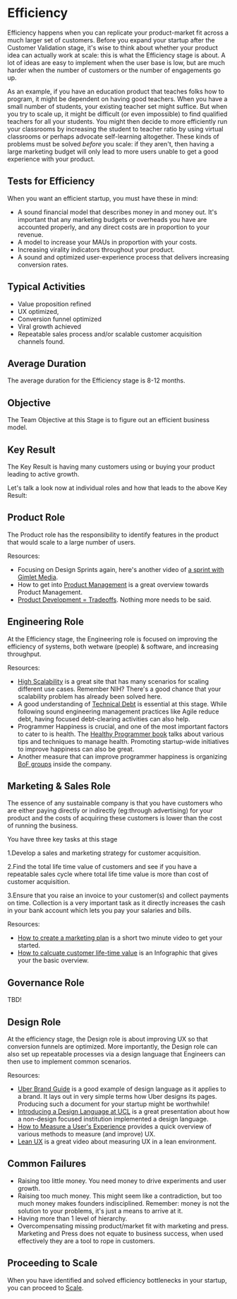 # Efficiency

Efficiency happens when you can replicate your product-market fit across a much larger set of customers. Before you expand your startup after the Customer Validation stage, it's wise to think about whether your product idea can actually work at scale: this is what the Efficiency stage is about. A lot of ideas are easy to implement when the user base is low, but are much harder when the number of customers or the number of engagements go up. 

As an example, if you have an education product that teaches folks how to program, it might be dependent on having good teachers. When you have a small number of students, your existing teacher set might suffice. But when you try to scale up, it might be difficult (or even impossible) to find qualified teachers for all your students. You might then decide to more efficiently run your classrooms by increasing the student to teacher ratio by using virtual classrooms or perhaps advocate self-learning altogether. These kinds of problems must be solved *before* you scale: if they aren't, then having a large marketing budget will only lead to more users unable to get a good experience with your product.

## Tests for Efficiency

When you want an efficient startup, you must have these in mind:

* A sound financial model that describes money in and money out. It's important that any marketing budgets or overheads you have are accounted properly, and any direct costs are in proportion to your revenue. 
* A model to increase your MAUs in proportion with your costs. 
* Increasing virality indicators throughout your product.
* A sound and optimized user-experience process that delivers increasing conversion rates.

## Typical Activities

* Value proposition refined
* UX optimized, 
* Conversion funnel optimized
* Viral growth achieved
* Repeatable sales process and/or scalable customer acquisition channels found.

## Average Duration
The average duration for the Efficiency stage is 8-12 months.

## Objective
The Team Objective at this Stage is to figure out an efficient business model.

## Key Result
The Key Result is having many customers using or buying your product leading to active growth.

Let's talk a look now at individual roles and how that leads to the above Key Result:

## Product Role
The Product role has the responsibility to identify features in the product that would scale to a large number of users.

Resources:

* Focusing on Design Sprints again, here's another video of [a sprint with Gimlet Media](https://www.youtube.com/watch?v=iqGLrMjBLZ4).
* How to get into [Product Management](https://www.youtube.com/watch?v=fqJo_UkMMxM) is a great overview towards Product Management.
* [Product Development = Tradeoffs](https://www.youtube.com/watch?v=znBtzBAS9Bo). Nothing more needs to be said.

## Engineering Role
At the Efficiency stage, the Engineering role is focused on improving the efficiency of systems, both wetware (people) & software, and increasing throughput.

Resources:

* [High Scalability](http://highscalability.com) is a great site that has many scenarios for scaling different use cases. Remember NIH? There's a good chance that your scalability problem has already been solved here.
* A good understanding of [Technical Debt](https://en.wikipedia.org/wiki/Technical_debt) is essential at this stage. While following sound engineering management practices like Agile reduce debt, having focused debt-clearing activities can also help.
* Programmer Happiness is crucial, and one of the most important factors to cater to is health. The [Healthy Programmer book](http://healthyprog.com) talks about various tips and techniques to manage health. Promoting startup-wide initiatives to improve happiness can also be great.
* Another measure that can improve programmer happiness is organizing [BoF groups](https://en.wikipedia.org/wiki/Birds_of_a_feather_%28computing%29) inside the company.

## Marketing & Sales Role

The essence of any sustainable company is that you have customers who are either paying directly or indirectly (eg:through advertising) for your product and the costs of acquiring these customers is lower than the cost of running the business.

You have three key tasks at this stage

1.Develop a sales and marketing strategy for customer acquisition. 

2.Find the total life time value of customers and see if you have a repeatable sales cycle where total life time value is more than cost of customer acquisition.

3.Ensure that you raise an invoice to your customer(s) and collect payments on time. Collection is a very important task as it directly increases the cash in your bank account which lets you pay your salaries and bills.

Resources:

* [How to create a marketing plan](https://www.youtube.com/watch?t=45&v=zlPCO6xrp1A) is a short two minute video to get your started.
* [How to calcuate customer life-time value](https://blog.kissmetrics.com/how-to-calculate-lifetime-value/) is an Infographic that gives your the basic overview.


## Governance Role

TBD!

## Design Role

At the efficiency stage, the Design role is about improving UX so that conversion funnels are optimized. More importantly, the Design role can also set up repeatable processes via a design language that Engineers can then use to implement common scenarios.

Resources:

* [Uber Brand Guide](http://brand.uber.com) is a good example of design language as it applies to a brand. It lays out in very simple terms how Uber designs its pages. Producing such a document for your startup might be worthwhile!
* [Introducing a Design Language at UCL](http://www.slideshare.net/DanJackson2/dj-aarhus2013) is a great presentation about how a non-design focused institution implemented a design language.
* [How to Measure a User's Experience](http://www.slideshare.net/warwickkay/how-to-measure-a-users-experience) provides a quick overview of various methods to measure (and improve) UX.
* [Lean UX](https://www.youtube.com/watch?v=5SNSA6pmzjM) is a great video about measuring UX in a lean environment.

## Common Failures

* Raising too little money. You need money to drive experiments and user growth.
* Raising too much money. This might seem like a contradiction, but too much money makes founders indisciplined. Remember: money is not the solution to your problems, it's just a means to arrive at it.
* Having more than 1 level of hierarchy.
* Overcompensating missing product/market fit with marketing and press. Marketing and Press does not equate to business success, when used effectively they are a tool to rope in customers.

## Proceeding to Scale

When you have identified and solved efficiency bottlenecks in your startup, you can proceed to [Scale](5-scale.md).
